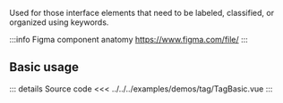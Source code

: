 Used for those interface elements that need to be labeled, classified, or organized using keywords.

:::info Figma component anatomy
https://www.figma.com/file/
:::

## Basic usage

<TagBasic />

::: details Source code
<<< ../../../examples/demos/tag/TagBasic.vue
:::
